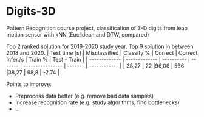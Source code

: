 # Digits-3D
Pattern Recognition course project, classification of 3-D digits from leap motion sensor with kNN (Euclidean and DTW, compared)

Top 2 ranked solution for 2019-2020 study year. Top 9 solution in between 2018 and 2020.
| Test time [s] | Misclassified | Classify % | Correct | Correct Infer./s | Train % | Test - Train |
| ------------- | ------------- | ---------- | ------- | ---------------- | ------- | ------------ |
| 38,27         | 22            |96,06       |  536    |38,27             |  98,8   | -2.74        |

Points to improve:

- Preprocess data better (e.g. remove bad data samples)
- Increase recognition rate (e.g. study algorithms, find bottlenecks)
-  ...
